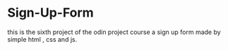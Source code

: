 # Sign-Up-Form

this is the sixth project of the odin project course a sign up form made by simple html , css and js.

